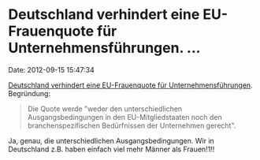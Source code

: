Deutschland verhindert eine EU-Frauenquote für Unternehmensführungen. \...
==========================================================================

Date: 2012-09-15 15:47:34

[Deutschland verhindert eine EU-Frauenquote für
Unternehmensführungen](http://www.dw.de/dw/article/0,,16243218,00.html).
Begründung:

> Die Quote werde \"weder den unterschiedlichen Ausgangsbedingungen in
> den EU-Mitgliedstaaten noch den branchenspezifischen Bedürfnissen der
> Unternehmen gerecht\".

Ja, genau, die unterschiedlichen Ausgangsbedingungen. Wir in Deutschland
z.B. haben einfach viel mehr Männer als Frauen!1!!
